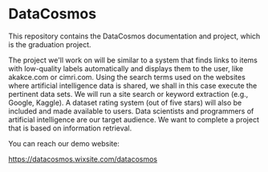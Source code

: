 # DataCosmos
This repository contains the DataCosmos documentation and project, which is the graduation project.

The project we'll work on will be similar to a system that finds links to items with low-quality labels automatically and displays them to the user, 
like akakce.com or cimri.com. Using the search terms used on the websites where artificial intelligence data is shared, 
we shall in this case execute the pertinent data sets. We will run a site search or keyword extraction (e.g., Google, Kaggle). 
A dataset rating system (out of five stars) will also be included and made available to users.
Data scientists and programmers of artificial intelligence are our target audience. We want to complete a project that is based on information retrieval.

You can reach our demo website:

https://datacosmos.wixsite.com/datacosmos
